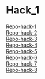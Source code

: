 # Hack_1
[Repo-hack-1](https://github.com/Gminiss/git_h_1.git)
<br>
[Repo-hack-2](https://github.com/Gminiss/git_h_2.git)
<br>
[Repo-hack-3](https://github.com/Gminiss/git_h_3.git)
<br>
[Repo-hack-4](https://github.com/Gminiss/git_h_4.git)
<br>
[Repo-hack-5](https://github.com/Gminiss/git_h_5.git)
<br>
[Repo-hack-6](https://github.com/Gminiss/git_h_6.git)
<br>
[Repo-hack-7](https://github.com/Gminiss/git_h_7.git)
<br>
[Repo-hack-8](https://github.com/Gminiss/git_h_8.git)
